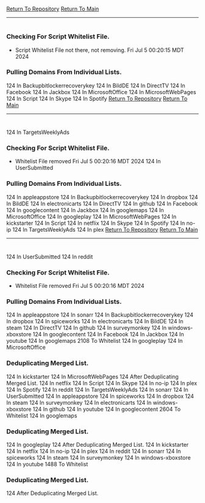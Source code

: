 [Return To Repository](https://github.com/DigitalWarrior/piholeparser/)
[Return To Main](https://github.com/DigitalWarrior/piholeparser/blob/master/RecentRunLogs/Mainlog.md)
____________________________________
# 
### Checking For Script Whitelist File.
* Script Whitelist File not there, not removing. Fri Jul  5 00:20:15 MDT 2024
### Pulling Domains From Individual Lists.
124 In Backupbitlockerrecoverykey
124 In BildDE
124 In DirectTV
124 In Facebook
124 In Jackbox
124 In MicrosoftOffice
124 In MicrosoftWebPages
124 In Script
124 In Skype
124 In Spotify
[Return To Repository](https://github.com/DigitalWarrior/piholeparser/)
[Return To Main](https://github.com/DigitalWarrior/piholeparser/blob/master/RecentRunLogs/Mainlog.md)
____________________________________
# 
124 In TargetsWeeklyAds
### Checking For Script Whitelist File.
* Whitelist File removed Fri Jul  5 00:20:16 MDT 2024
124 In UserSubmitted
### Pulling Domains From Individual Lists.
124 In appleappstore
124 In Backupbitlockerrecoverykey
124 In dropbox
124 In BildDE
124 In electronicarts
124 In DirectTV
124 In github
124 In Facebook
124 In googlecontent
124 In Jackbox
124 In googlemaps
124 In MicrosoftOffice
124 In googleplay
124 In MicrosoftWebPages
124 In kickstarter
124 In Script
124 In netflix
124 In Skype
124 In Spotify
124 In no-ip
124 In TargetsWeeklyAds
124 In plex
[Return To Repository](https://github.com/DigitalWarrior/piholeparser/)
[Return To Main](https://github.com/DigitalWarrior/piholeparser/blob/master/RecentRunLogs/Mainlog.md)
____________________________________
# 
124 In UserSubmitted
124 In reddit
### Checking For Script Whitelist File.
* Whitelist File removed Fri Jul  5 00:20:16 MDT 2024
### Pulling Domains From Individual Lists.
124 In appleappstore
124 In sonarr
124 In Backupbitlockerrecoverykey
124 In dropbox
124 In spiceworks
124 In electronicarts
124 In BildDE
124 In steam
124 In DirectTV
124 In github
124 In surveymonkey
124 In windows-xboxstore
124 In googlecontent
124 In Facebook
124 In Jackbox
124 In youtube
124 In googlemaps
2108 To Whitelist
124 In googleplay
124 In MicrosoftOffice
### Deduplicating Merged List.
124 In kickstarter
124 In MicrosoftWebPages
124 After Deduplicating Merged List.
124 In netflix
124 In Script
124 In Skype
124 In no-ip
124 In plex
124 In Spotify
124 In reddit
124 In TargetsWeeklyAds
124 In sonarr
124 In UserSubmitted
124 In appleappstore
124 In spiceworks
124 In dropbox
124 In steam
124 In surveymonkey
124 In electronicarts
124 In windows-xboxstore
124 In github
124 In youtube
124 In googlecontent
2604 To Whitelist
124 In googlemaps
### Deduplicating Merged List.
124 In googleplay
124 After Deduplicating Merged List.
124 In kickstarter
124 In netflix
124 In no-ip
124 In plex
124 In reddit
124 In sonarr
124 In spiceworks
124 In steam
124 In surveymonkey
124 In windows-xboxstore
124 In youtube
1488 To Whitelist
### Deduplicating Merged List.
124 After Deduplicating Merged List.
